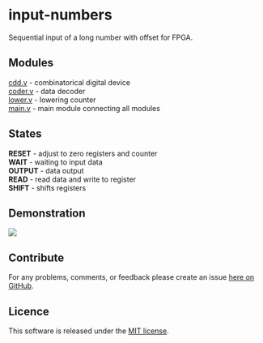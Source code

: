 # input-numbers
Sequential input of a long number with offset for FPGA.

## Modules
<a href="https://github.com/mamadaliev/input-numbers/blob/master/cdd.v">cdd.v</a> - combinatorical digital device<br>
<a href="https://github.com/mamadaliev/input-numbers/blob/master/coder.v">coder.v</a> - data decoder<br>
<a href="https://github.com/mamadaliev/input-numbers/blob/master/lower.v">lower.v</a> - lowering counter<br>
<a href="https://github.com/mamadaliev/input-numbers/blob/master/main.v">main.v</a> - main module connecting all modules</br>

## States
<b>RESET</b> - adjust to zero registers and counter<br>
<b>WAIT</b> - waiting to input data<br>
<b>OUTPUT</b> - data output<br>
<b>READ</b> - read data and write to register<br>
<b>SHIFT</b> - shifts registers<br>

## Demonstration
<img src="https://i.ibb.co/VBcBk2R/test.png">

## Contribute
For any problems, comments, or feedback please create an issue [here on GitHub](https://github.com/mamadaliev/input-numbers/issues).
<br>

## Licence
This software is released under the [MIT license](https://en.wikipedia.org/wiki/MIT_License).
